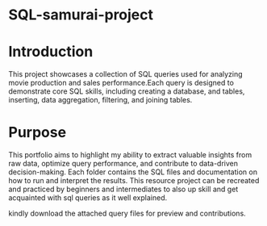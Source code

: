 # SQL-samurai-project
# Introduction
This project showcases a collection of SQL queries used for analyzing movie production and sales performance.Each query is designed to demonstrate core SQL skills, including creating a database, and tables, inserting, data aggregation, filtering, and joining tables. 
# Purpose 
This portfolio aims to highlight my ability to extract valuable insights from raw data, optimize query performance, and contribute to data-driven decision-making. Each folder contains the SQL files and documentation on how to run and interpret the results.
This resource project can be recreated and practiced by beginners and intermediates to also up skill and get acquainted with  sql queries as it well explained.

kindly download the attached query files for preview and contributions.
